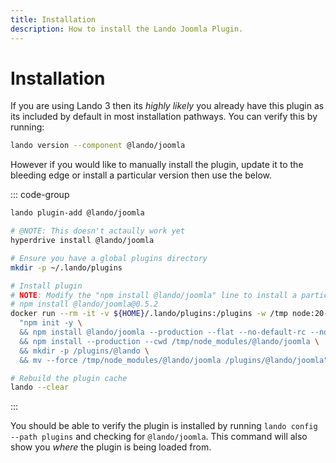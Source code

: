 ```yaml
---
title: Installation
description: How to install the Lando Joomla Plugin.
---
```


# Installation

If you are using Lando 3 then its *highly likely* you already have this plugin as its included by default in most installation pathways. You can verify this by running:

```sh
lando version --component @lando/joomla
```

However if you would like to manually install the plugin, update it to the bleeding edge or install a particular version then use the below.

::: code-group
```sh [lando 3.21+]
lando plugin-add @lando/joomla
```

```sh [hyperdrive]
# @NOTE: This doesn't actaully work yet
hyperdrive install @lando/joomla
```

```sh [docker]
# Ensure you have a global plugins directory
mkdir -p ~/.lando/plugins

# Install plugin
# NOTE: Modify the "npm install @lando/joomla" line to install a particular version eg
# npm install @lando/joomla@0.5.2
docker run --rm -it -v ${HOME}/.lando/plugins:/plugins -w /tmp node:20-alpine sh -c \
  "npm init -y \
  && npm install @lando/joomla --production --flat --no-default-rc --no-lockfile --link-duplicates \
  && npm install --production --cwd /tmp/node_modules/@lando/joomla \
  && mkdir -p /plugins/@lando \
  && mv --force /tmp/node_modules/@lando/joomla /plugins/@lando/joomla"

# Rebuild the plugin cache
lando --clear
```
:::

You should be able to verify the plugin is installed by running `lando config --path plugins` and checking for `@lando/joomla`. This command will also show you _where_ the plugin is being loaded from.
